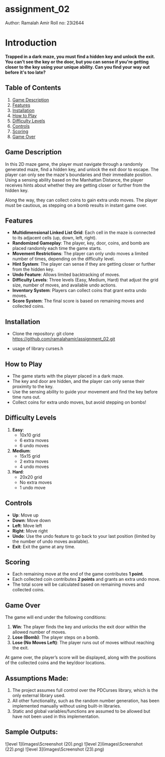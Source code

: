 # assignment_02

Author: Ramalah Amir
Roll no: 23i2644

# Introduction

**Trapped in a dark maze, you must find a hidden key and unlock the exit. You can’t see the key or the door, but you can sense if you're getting closer to the key using your unique ability. Can you find your way out before it's too late?**

## Table of Contents

1. [Game Description](#game-description)
2. [Features](#features)
3. [Installation](#installation)
4. [How to Play](#how-to-play)
5. [Difficulty Levels](#difficulty-levels)
6. [Controls](#controls)
7. [Scoring](#scoring)
8. [Game Over](#game-over)

## Game Description

In this 2D maze game, the player must navigate through a randomly generated maze, find a hidden key, and unlock the exit door to escape. The player can only see the maze's boundaries and their immediate position. Using a sensing ability based on the Manhattan Distance, the player receives hints about whether they are getting closer or further from the hidden key.

Along the way, they can collect coins to gain extra undo moves. The player must be cautious, as stepping on a bomb results in instant game over.

## Features

- **Multidimensional Linked List Grid**: Each cell in the maze is connected to its adjacent cells (up, down, left, right).
- **Randomized Gameplay**: The player, key, door, coins, and bomb are placed randomly each time the game starts.
- **Movement Restrictions**: The player can only undo moves a limited number of times, depending on the difficulty level.
- **Hint System**: The player can sense if they are getting closer or further from the hidden key.
- **Undo Feature**: Allows limited backtracking of moves.
- **Difficulty Levels**: Three levels (Easy, Medium, Hard) that adjust the grid size, number of moves, and available undo actions.
- **Inventory System**: Players can collect coins that grant extra undo moves.
- **Score System**: The final score is based on remaining moves and collected coins.

## Installation

- Clone the repository:
  git clone https://github.com/ramalahamir/assignment_02.git

- usage of library curses.h

## How to Play

- The game starts with the player placed in a dark maze.
- The key and door are hidden, and the player can only sense their proximity to the key.
- Use the sensing ability to guide your movement and find the key before time runs out.
- Collect coins for extra undo moves, but avoid stepping on bombs!

## Difficulty Levels

1. **Easy**:
   - 10x10 grid
   - 6 extra moves
   - 6 undo moves
2. **Medium**:
   - 15x15 grid
   - 2 extra moves
   - 4 undo moves
3. **Hard**:
   - 20x20 grid
   - No extra moves
   - 1 undo move

## Controls

- **Up**: Move up
- **Down**: Move down
- **Left**: Move left
- **Right**: Move right
- **Undo**: Use the undo feature to go back to your last position (limited by the number of undo moves available).
- **Exit**: Exit the game at any time.

## Scoring

- Each remaining move at the end of the game contributes **1 point**.
- Each collected coin contributes **2 points** and grants an extra undo move.
- The total score will be calculated based on remaining moves and collected coins.

## Game Over

The game will end under the following conditions:

1. **Win**: The player finds the key and unlocks the exit door within the allowed number of moves.
2. **Lose (Bomb)**: The player steps on a bomb.
3. **Lose (No Moves Left)**: The player runs out of moves without reaching the exit.

At game over, the player’s score will be displayed, along with the positions of the collected coins and the key/door locations.

## Assumptions Made:

1. The project assumes full control over the PDCurses library, which is the only external library used.
2. All other functionality, such as the random number generation, has been implemented manually without using built-in libraries.
3. Static and global variables/functions are assumed to be allowed but have not been used in this implementation.

## Sample Outputs:

![level 1](images\Screenshot (20).png)
![level 2](images\Screenshot (22).png)
![level 3](images\Screenshot (23).png)
